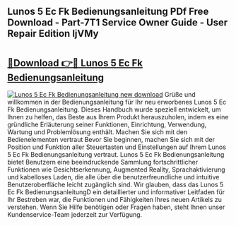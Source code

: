 ## Lunos 5 Ec Fk Bedienungsanleitung PDf Free Download - Part-7T1 Service Owner Guide - User Repair Edition ljVMy

# <h2><a href="http://df0r5k.blite.top/?on=Lunos+5+Ec+Fk+Bedienungsanleitung">🔗Download 👉🔴 Lunos 5 Ec Fk Bedienungsanleitung</a></h2>

[![Lunos 5 Ec Fk Bedienungsanleitung new download](https://i.imgur.com/lujVjoI.png)](http://df0r5k.blite.top/?on=Lunos+5+Ec+Fk+Bedienungsanleitung)
Grüße und willkommen in der Bedienungsanleitung für Ihr neu erworbenes Lunos 5 Ec Fk Bedienungsanleitung. Dieses Handbuch wurde speziell entwickelt, um Ihnen zu helfen, das Beste aus Ihrem Produkt herauszuholen, indem es eine gründliche Erläuterung seiner Funktionen, Einrichtung, Verwendung, Wartung und Problemlösung enthält. Machen Sie sich mit den Bedienelementen vertraut Bevor Sie beginnen, machen Sie sich mit der Position und Funktion aller Steuertasten und Einstellungen auf Ihrem Lunos 5 Ec Fk Bedienungsanleitung vertraut. Lunos 5 Ec Fk Bedienungsanleitung bietet Benutzern eine beeindruckende Sammlung fortschrittlicher Funktionen wie Gesichtserkennung, Augmented Reality, Sprachaktivierung und kabelloses Laden, die alle über die benutzerfreundliche und intuitive Benutzeroberfläche leicht zugänglich sind. Wir glauben, dass das Lunos 5 Ec Fk BedienungsanleitungD ein detaillierter und informativer Leitfaden für Ihr Bestreben war, die Funktionen und Fähigkeiten Ihres neuen Artikels zu verstehen. Wenn Sie Hilfe benötigen oder Fragen haben, steht Ihnen unser Kundenservice-Team jederzeit zur Verfügung.
